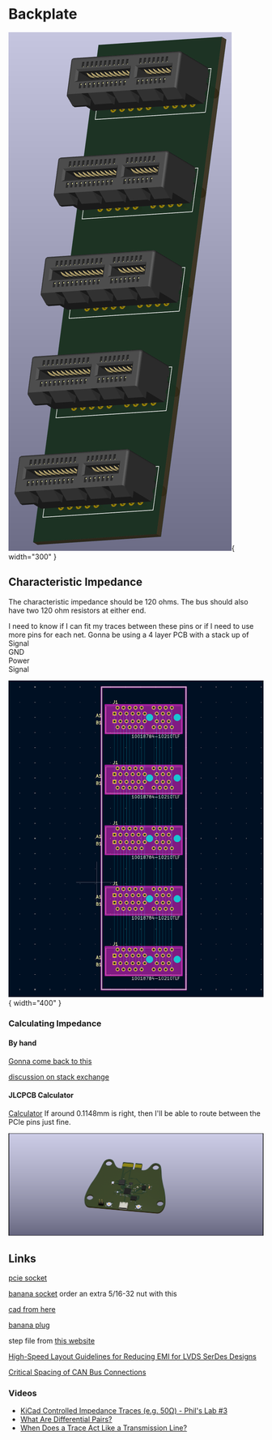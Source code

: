 # Backplate
![alt text](backplate/1.png){ width="300" }

## Characteristic Impedance

The characteristic impedance should be 120 ohms. The bus should also have two 120 ohm resistors at either end.

I need to know if I can fit my traces between these pins or if I need to use more pins for each net. Gonna be using a 4 layer PCB with a stack up of<br>
Signal<br>
GND<br>
Power<br>
Signal

![alt text](backplate/2.png){ width="400" }

### Calculating Impedance 

#### By hand

[Gonna come back to this](https://www.youtube.com/watch?v=0fteCxn5XXA)

[discussion on stack exchange ](https://electronics.stackexchange.com/questions/516824/can-bus-on-pcb-traces-instead-of-twisted-pair-cable-points-to-consider)

<!-- First capacitance:

$$
C = \frac{\varepsilon A}{d}
$$

This is the impedance

$$
Z_0 = \sqrt{\frac{L}{C}}
$$ -->

#### JLCPCB Calculator

[Calculator](https://jlcpcb.com/pcb-impedance-calculator)
If around 0.1148mm is right, then I'll be able to route between the PCIe pins just fine. 

![alt text](image.png)

## Links

[pcie socket](https://www.digikey.ca/en/products/detail/amphenol-cs-fci/10018784-10210TLF/1002344)

[banana socket](https://www.digikey.ca/en/products/detail/pomona-electronics/2269-0/736335?s=N4IgjCBcoEwJxVAYygMwIYBsDOBTANCAPZQDaIAzACwBsVcA7CALqEAOALlCAMocBOASwB2AcxABfQmAAcFRCBSQMOAsTKUwDGTpbsukXgJHipIALQ0FSgQFc1JSORgsJZl05AAhAIIA5fx8AAgApHwBhAGk9EABWBTYoMHZEyBhYtyA) order an extra 5/16-32 nut with this

[cad from here](https://www.3dcontentcentral.com/secure/download-model.aspx?catalogid=171&id=587137)

[banana plug](https://www.digikey.ca/en/products/detail/mueller-electric-co/BU-PMDP-S-2/4073757)

step file from [this website](https://www.3dcontentcentral.com/download-model.aspx?catalogid=171&id=626290)

[High-Speed Layout Guidelines for Reducing EMI for LVDS SerDes Designs](https://www.ti.com/lit/an/snla302/snla302.pdf)

[Critical Spacing of CAN Bus Connections](https://www.ti.com/lit/an/slla279a/slla279a.pdf)

### Videos

- [KiCad Controlled Impedance Traces (e.g. 50Ω) - Phil's Lab #3](https://www.youtube.com/watch?v=0fteCxn5XXA)
- [What Are Differential Pairs? ](https://www.youtube.com/watch?v=7DF25ohH8v4)
- [When Does a Trace Act Like a Transmission Line?](https://www.youtube.com/watch?v=UhTxEaw-Mck)


